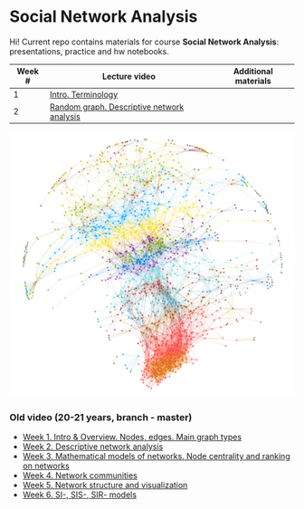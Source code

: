 # Social Network Analysis 


Hi! Current repo contains materials for course **Social Network Analysis**: presentations, practice and hw notebooks. 


Week # | Lecture video | Additional materials 
--- | --- | --- 
1 | [Intro. Terminology](https://youtu.be/mdW3b9jcO6I)  |  
2 | [Random graph. Descriptive network analysis](https://youtu.be/bRDyjRpITV0)|



![Screenshot](color_graph.png)

### Old video (20-21 years, branch - master)
- [Week 1. Intro & Overview. Nodes, edges. Main graph types](https://www.youtube.com/watch?v=0-qKgkPTuA8)
- [Week 2. Descriptive network analysis](https://www.youtube.com/watch?v=BwSSZ6G10zA)
- [Week 3. Mathematical models of networks. Node centrality and ranking on networks](https://www.youtube.com/watch?v=UqiS64BQGpI)
- [Week 4. Network communities](https://www.youtube.com/watch?v=2IgKdUukmqk)
- [Week 5. Network structure and visualization](https://www.youtube.com/watch?v=nK9Sm-Xihwg) 
- [Week 6. SI-, SIS-, SIR- models](https://youtu.be/12L63iX4Hxo) 

